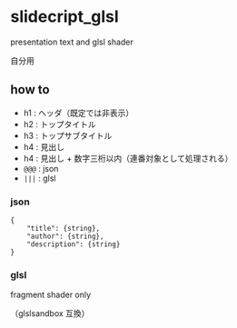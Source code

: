 # slidecript_glsl

presentation text and glsl shader

自分用

## how to

* h1 : ヘッダ（既定では非表示）
* h2 : トップタイトル
* h3 : トップサブタイトル
* h4 : 見出し
* h4 : 見出し + 数字三桁以内（連番対象として処理される）
* `@@@` : json
* `|||` : glsl


### json

```
{
    "title": {string},
    "author": {string},
    "description": {string}
}
```

### glsl

fragment shader only

（glslsandbox 互換）




